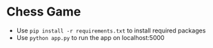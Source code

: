 # Chess Game
- Use <code>pip install -r requirements.txt</code> to install required packages
- Use <code>python app.py</code> to run the app on localhost:5000
